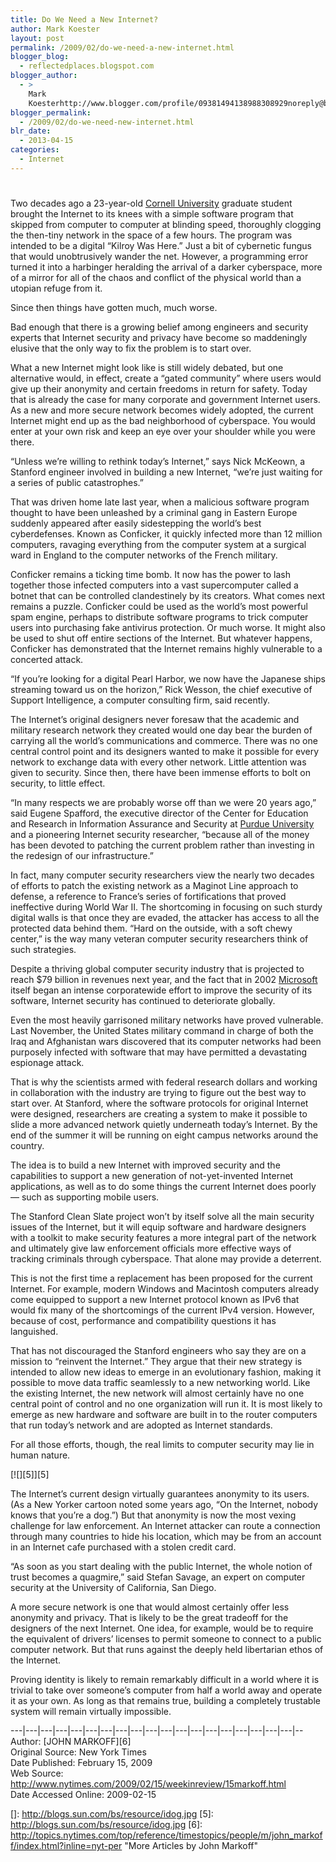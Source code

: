 ```yaml
---
title: Do We Need a New Internet?
author: Mark Koester
layout: post
permalink: /2009/02/do-we-need-a-new-internet.html
blogger_blog:
  - reflectedplaces.blogspot.com
blogger_author:
  - >
    Mark
    Koesterhttp://www.blogger.com/profile/09381494138988308929noreply@blogger.com
blogger_permalink:
  - /2009/02/do-we-need-new-internet.html
blr_date:
  - 2013-04-15
categories:
  - Internet
---
```

# 

Two decades ago a 23-year-old [Cornell University][1] graduate student brought the Internet to its knees with a simple software program that skipped from computer to computer at blinding speed, thoroughly clogging the then-tiny network in the space of a few hours. 
The program was intended to be a digital “Kilroy Was Here.” Just a bit of cybernetic fungus that would unobtrusively wander the net. However, a programming error turned it into a harbinger heralding the arrival of a darker cyberspace, more of a mirror for all of the chaos and conflict of the physical world than a utopian refuge from it.

Since then things have gotten much, much worse. 

Bad enough that there is a growing belief among engineers and security experts that Internet security and privacy have become so maddeningly elusive that the only way to fix the problem is to start over.

What a new Internet might look like is still widely debated, but one alternative would, in effect, create a “gated community” where users would give up their anonymity and certain freedoms in return for safety. Today that is already the case for many corporate and government Internet users. As a new and more secure network becomes widely adopted, the current Internet might end up as the bad neighborhood of cyberspace. You would enter at your own risk and keep an eye over your shoulder while you were there.

“Unless we’re willing to rethink today’s Internet,” says Nick McKeown, a Stanford engineer involved in building a new Internet, “we’re just waiting for a series of public catastrophes.”

That was driven home late last year, when a malicious software program thought to have been unleashed by a criminal gang in Eastern Europe suddenly appeared after easily sidestepping the world’s best cyberdefenses. Known as Conficker, it quickly infected more than 12 million computers, ravaging everything from the computer system at a surgical ward in England to the computer networks of the French military.

Conficker remains a ticking time bomb. It now has the power to lash together those infected computers into a vast supercomputer called a botnet that can be controlled clandestinely by its creators. What comes next remains a puzzle. Conficker could be used as the world’s most powerful spam engine, perhaps to distribute software programs to trick computer users into purchasing fake antivirus protection. Or much worse. It might also be used to shut off entire sections of the Internet. But whatever happens, Conficker has demonstrated that the Internet remains highly vulnerable to a concerted attack.

“If you’re looking for a digital Pearl Harbor, we now have the Japanese ships streaming toward us on the horizon,” Rick Wesson, the chief executive of Support Intelligence, a computer consulting firm, said recently.

The Internet’s original designers never foresaw that the academic and military research network they created would one day bear the burden of carrying all the world’s communications and commerce. There was no one central control point and its designers wanted to make it possible for every network to exchange data with every other network. Little attention was given to security. Since then, there have been immense efforts to bolt on security, to little effect. 

“In many respects we are probably worse off than we were 20 years ago,” said Eugene Spafford, the executive director of the Center for Education and Research in Information Assurance and Security at [Purdue University][2] and a pioneering Internet security researcher, “because all of the money has been devoted to patching the current problem rather than investing in the redesign of our infrastructure.”

In fact, many computer security researchers view the nearly two decades of efforts to patch the existing network as a Maginot Line approach to defense, a reference to France’s series of fortifications that proved ineffective during World War II. The shortcoming in focusing on such sturdy digital walls is that once they are evaded, the attacker has access to all the protected data behind them. “Hard on the outside, with a soft chewy center,” is the way many veteran computer security researchers think of such strategies.

Despite a thriving global computer security industry that is projected to reach $79 billion in revenues next year, and the fact that in 2002 [Microsoft][3] itself began an intense corporatewide effort to improve the security of its software, Internet security has continued to deteriorate globally.

Even the most heavily garrisoned military networks have proved vulnerable. Last November, the United States military command in charge of both the Iraq and Afghanistan wars discovered that its computer networks had been purposely infected with software that may have permitted a devastating espionage attack. 

That is why the scientists armed with federal research dollars and working in collaboration with the industry are trying to figure out the best way to start over. At Stanford, where the software protocols for original Internet were designed, researchers are creating a system to make it possible to slide a more advanced network quietly underneath today’s Internet. By the end of the summer it will be running on eight campus networks around the country.

The idea is to build a new Internet with improved security and the capabilities to support a new generation of not-yet-invented Internet applications, as well as to do some things the current Internet does poorly — such as supporting mobile users.

The Stanford Clean Slate project won’t by itself solve all the main security issues of the Internet, but it will equip software and hardware designers with a toolkit to make security features a more integral part of the network and ultimately give law enforcement officials more effective ways of tracking criminals through cyberspace. That alone may provide a deterrent.

This is not the first time a replacement has been proposed for the current Internet. For example, modern Windows and Macintosh computers already come equipped to support a new Internet protocol known as IPv6 that would fix many of the shortcomings of the current IPv4 version. However, because of cost, performance and compatibility questions it has languished.

That has not discouraged the Stanford engineers who say they are on a mission to “reinvent the Internet.” They argue that their new strategy is intended to allow new ideas to emerge in an evolutionary fashion, making it possible to move data traffic seamlessly to a new networking world. Like the existing Internet, the new network will almost certainly have no one central point of control and no one organization will run it. It is most likely to emerge as new hardware and software are built in to the router computers that run today’s network and are adopted as Internet standards.

For all those efforts, though, the real limits to computer security may lie in human nature.

[![][5]][5]

The Internet’s current design virtually guarantees anonymity to its users. (As a New Yorker cartoon noted some years ago, “On the Internet, nobody knows that you’re a dog.”) But that anonymity is now the most vexing challenge for law enforcement. An Internet attacker can route a connection through many countries to hide his location, which may be from an account in an Internet cafe purchased with a stolen credit card.

“As soon as you start dealing with the public Internet, the whole notion of trust becomes a quagmire,” said Stefan Savage, an expert on computer security at the University of California, San Diego.

A more secure network is one that would almost certainly offer less anonymity and privacy. That is likely to be the great tradeoff for the designers of the next Internet. One idea, for example, would be to require the equivalent of drivers’ licenses to permit someone to connect to a public computer network. But that runs against the deeply held libertarian ethos of the Internet.

Proving identity is likely to remain remarkably difficult in a world where it is trivial to take over someone’s computer from half a world away and operate it as your own. As long as that remains true, building a completely trustable system will remain virtually impossible.

\---|\---|\---|\---|\---|\---|\---|\---|\---|\---|\---|\---|\---|\---|\---|\---|\---|\---|\---|--  
Author: [JOHN MARKOFF][6]  
Original Source: New York Times  
Date Published: February 15, 2009  
Web Source: http://www.nytimes.com/2009/02/15/weekinreview/15markoff.html  
Date Accessed Online: 2009-02-15

 [1]: http://topics.nytimes.com/top/reference/timestopics/organizations/c/cornell_university/index.html?inline=nyt-org "More articles about Cornell University."
 [2]: http://topics.nytimes.com/top/reference/timestopics/organizations/p/purdue_university/index.html?inline=nyt-org "More articles about Purdue University"
 [3]: http://topics.nytimes.com/top/news/business/companies/microsoft_corporation/index.html?inline=nyt-org "More information about Microsoft Corp"
 []: http://blogs.sun.com/bs/resource/idog.jpg
 [5]: http://blogs.sun.com/bs/resource/idog.jpg
 [6]: http://topics.nytimes.com/top/reference/timestopics/people/m/john_markoff/index.html?inline=nyt-per "More Articles by John Markoff"